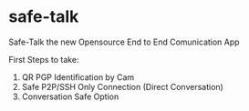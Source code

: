 # safe-talk

Safe-Talk the new Opensource End to End Comunication App

First Steps to take:

1. QR PGP Identification by Cam
2. Safe P2P/SSH Only Connection (Direct Conversation) 
3. Conversation Safe Option

